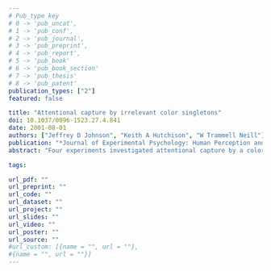 ```yaml
---
# Pub_type key
# 0 -> 'pub_uncat',
# 1 -> 'pub_conf',
# 2 -> 'pub_journal',
# 3 -> 'pub_preprint',
# 4 -> 'pub_report',
# 5 -> 'pub_book'
# 6 -> 'pub_book_section'
# 7 -> 'pub_thesis'
# 8 -> 'pub_patent'
publication_types: ["2"]
featured: false

title: "Attentional capture by irrelevant color singletons"
doi: 10.1037/0096-1523.27.4.841
date: 2001-08-01
authors: ["Jeffrey D Johnson", "Keith A Hutchison", "W Trammell Neill"]
publication: "*Journal of Experimental Psychology: Human Perception and Performance*, 27(4), 841--847"
abstract: "Four experiments investigated attentional capture by a color singleton in visual search for a nonsingleton target. B. S. Gibson and E. M. Kelsey (1998) found that a color singleton in a precuing array facilitated target discrimination at that location if the same color also signaled the target array onset. The authors found similar cuing effects regardless of whether the singleton color matched the target array and regardless of whether subjects could anticipate the singleton or target-array color. In Experiment 4, a color singleton captured attention when it appeared in the precuing array but not when it appeared in the target array. The results indicate that attentional control settings for displaywide attributes are imprecise: Although subjects may anticipate a specific color, they cannot avoid attentional capture by other irrelevant colors. In addition, the effect of irrelevant singletons depends on whether a target is simultaneously present in the array."

tags: 

url_pdf: ""
url_preprint: ""
url_code: ""
url_dataset: ""
url_project: ""
url_slides: ""
url_video: ""
url_poster: ""
url_source: ""
#url_custom: [{name = "", url = ""},
#{name = "", url = ""}]
---
```


